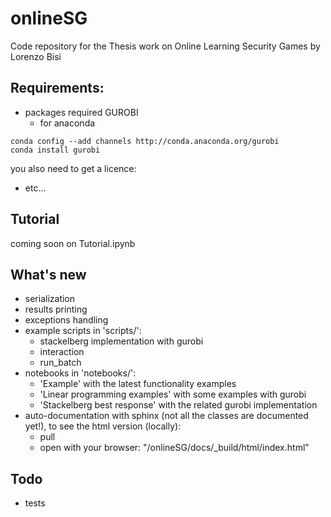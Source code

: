 # onlineSG
Code repository for the Thesis work on Online Learning Security Games by Lorenzo Bisi

## Requirements:
- packages required GUROBI
    + for anaconda

```
conda config --add channels http://conda.anaconda.org/gurobi
conda install gurobi
```

you also need to get a licence:

- etc...

## Tutorial 
coming soon on Tutorial.ipynb

## What's new
- serialization
- results printing
- exceptions handling
- example scripts in 'scripts/':
    + stackelberg implementation with gurobi
    + interaction
    + run_batch
- notebooks in 'notebooks/':
    + 'Example' with the latest functionality examples
    + 'Linear programming examples' with some examples with gurobi
    + 'Stackelberg best response' with the related gurobi implementation
- auto-documentation with sphinx (not all the classes are documented yet!), to see the html version (locally):
    + pull
    + open with your browser: "<your-path-to-clone>/onlineSG/docs/_build/html/index.html" 

## Todo
- tests